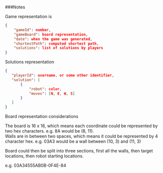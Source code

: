 ###Notes

Game representation is

```json
{
    "gameId": number,
    "gameBoard": board representation,
    "date": when the game was generated,
    "shortestPath": computed shortest path,
    "solutions": list of solutions by players
}
```
Solutions representation
 
 ```json
{
    "playerId": username, or some other identifier,
    "solution": [
        {
            "robot": color,
            "moves": [N, E, W, S]
        }
    ]
}
```

Board representation considerations

The board is 16 x 16, which means each coordinate could be represented by
two hex characters. e.g. 8A would be (8, 11).  
Walls are in between two spaces, which means it could be represented by 4
character hex. e.g. 03A3 would be a wall between (10, 3) and (11, 3)

Board could then be split into three sections, first all the walls, then
target locations, then robot starting locations.

e.g. 03A34555AB0B-0F4E-84 
